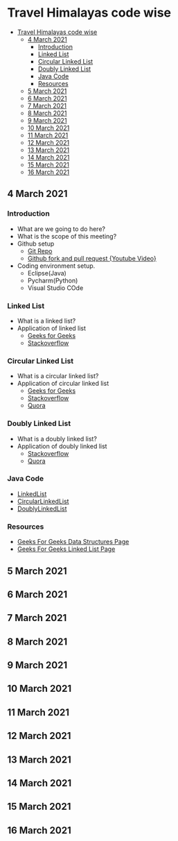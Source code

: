 # Travel Himalayas code wise

- [Travel Himalayas code wise](#travel-himalayas-code-wise)
  - [4 March 2021](#4-march-2021)
    - [Introduction](#introduction)
    - [Linked List](#linked-list)
    - [Circular Linked List](#circular-linked-list)
    - [Doubly Linked List](#doubly-linked-list)
    - [Java Code](#java-code)
    - [Resources](#resources)
  - [5 March 2021](#5-march-2021)
  - [6 March 2021](#6-march-2021)
  - [7 March 2021](#7-march-2021)
  - [8 March 2021](#8-march-2021)
  - [9 March 2021](#9-march-2021)
  - [10 March 2021](#10-march-2021)
  - [11 March 2021](#11-march-2021)
  - [12 March 2021](#12-march-2021)
  - [13 March 2021](#13-march-2021)
  - [14 March 2021](#14-march-2021)
  - [15 March 2021](#15-march-2021)
  - [16 March 2021](#16-march-2021)


## 4 March 2021

### Introduction

* What are we going to do here?
* What is the scope of this meeting?
* Github setup
  * [Git Repo](https://github.com/abhishek-honey/git)
  * [Github fork and pull request {Youtube Video}](https://www.youtube.com/watch?v=rgbCcBNZcdQ)
* Coding environment setup.
  * Eclipse(Java)
  * Pycharm(Python)
  * Visual Studio COde

### Linked List
* What is a linked list?
* Application of linked list
  * [Geeks for Geeks](https://www.geeksforgeeks.org/applications-of-linked-list-data-structure/)
  * [Stackoverflow](https://stackoverflow.com/questions/644167/what-is-a-practical-real-world-example-of-the-linked-list)
### Circular Linked List
* What is a circular linked list?
* Application of circular linked list
  * [Geeks for Geeks](https://www.geeksforgeeks.org/circular-linked-list/)
  * [Stackoverflow](https://stackoverflow.com/questions/3589772/why-exactly-do-we-need-a-circular-linked-list-singly-or-doubly-data-structur)
  * [Quora](https://www.quora.com/What-is-real-life-use-of-circular-doubly-linked-lists)
### Doubly Linked List
* What is a doubly linked list?
* Application of doubly linked list
  * [Stackoverflow](https://stackoverflow.com/questions/40661716/real-life-use-of-doubly-linked-list)
  * [Quora](https://www.quora.com/What-is-real-life-use-of-circular-doubly-linked-lists)
### Java Code
* [LinkedList](https://github.com/abhishek-honey/travelHimalayasCodeWise/blob/main/code/java/src/main/java/linkedlist/LinkedList.java)
* [CircularLinkedList](https://github.com/abhishek-honey/travelHimalayasCodeWise/blob/main/code/java/src/main/java/linkedlist/CircularLinkedList.java)
* [DoublyLinkedList](https://github.com/abhishek-honey/travelHimalayasCodeWise/blob/main/code/java/src/main/java/linkedlist/DoublyLinkedList.java)
### Resources
* [Geeks For Geeks Data Structures Page](https://www.geeksforgeeks.org/data-structures/)
* [Geeks For Geeks Linked List Page](https://www.geeksforgeeks.org/data-structures/linked-list/)
## 5 March 2021
## 6 March 2021
## 7 March 2021
## 8 March 2021
## 9 March 2021
## 10 March 2021
## 11 March 2021
## 12 March 2021
## 13 March 2021
## 14 March 2021
## 15 March 2021
## 16 March 2021
